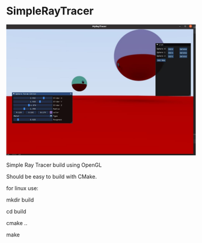 # SimpleRayTracer


![](/img/preview.jpg)

Simple Ray Tracer build using OpenGL

Should be easy to build with CMake.


for linux use:

mkdir build

cd build

cmake ..

make

